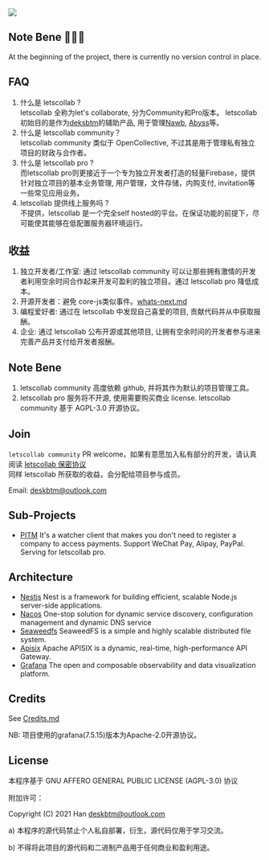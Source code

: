 <a href='https://letscollab.deskbtm.com' target="_blank">
<img src="https://s2.loli.net/2022/04/25/dPcuzynwbxStgl4.png" />
</a>
<br />

## Note Bene 🚧🚧🚧
At the beginning of the project, there is currently no version control in place.

## FAQ

1. 什么是 letscollab ?  
letscollab 全称为let's collaborate, 分为Community和Pro版本。
letscollab 初始目的是作为[deksbtm](https://deskbtm.com)的辅助产品, 用于管理[Nawb](https://nawb.deskbtm.com/), [Abyss](https://github.com/deskbtm-abyss/abyss)等。
2. 什么是 letscollab community？  
letscollab community 类似于 OpenCollective, 不过其是用于管理私有独立项目的财政与合作者。
3. 什么是 letscollab pro ?  
而letscollab pro则更接近于一个专为独立开发者打造的轻量Firebase，提供针对独立项目的基本业务管理, 用户管理，文件存储，内购支付, invitation等一些常见应用业务。
4. letscollab 提供线上服务吗 ?  
不提供，letscollab 是一个完全self hosted的平台。在保证功能的前提下，尽可能使其能够在低配置服务器环境运行。

## 收益

1. 独立开发者/工作室: 通过 letscollab community 可以让那些拥有激情的开发者利用空余时间合作起来开发可盈利的独立项目。通过 letscollab pro 降低成本。
2. 开源开发者：避免 core-js类似事件。[whats-next.md](https://github.com/zloirock/core-js/blob/master/docs/2023-02-14-so-whats-next.md)
3. 编程爱好者: 通过在 letscollab 中发现自己喜爱的项目, 贡献代码并从中获取报酬。
4. 企业: 通过 letscollab 公布开源或其他项目, 让拥有空余时间的开发者参与进来完善产品并支付给开发者报酬。

## Note Bene

1. letscollab community 高度依赖 github, 并将其作为默认的项目管理工具。
2. letscollab pro 服务将不开源, 使用需要购买商业 license. letscollab community 基于 AGPL-3.0 开源协议。

## Join

`letscollab community` PR welcome，如果有意愿加入私有部分的开发，请认真阅读 [letscollab 保密协议](https://github.com/deskbtm-letscollab/letscollab/blob/dev/docs/zh-CN/non-disclosure-agreement-zh_cn.md)
<br />
同样 letscollab 所获取的收益，会分配给项目参与成员。

Email: deskbtm@outlook.com


## Sub-Projects
- [PITM](https://github.com/deskbtm-letscollab/PTIM) It's a watcher client that makes you don't need to register a company to access payments. Support WeChat Pay, Alipay, PayPal. Serving for letscollab pro.

## Architecture
- [Nestjs](https://github.com/nestjs/nest) Nest is a framework for building efficient, scalable Node.js server-side applications.
- [Nacos](https://github.com/alibaba/nacos) One-stop solution for dynamic service discovery, configuration management and dynamic DNS service
- [Seaweedfs](https://github.com/seaweedfs/seaweedfs) SeaweedFS is a simple and highly scalable distributed file system.
- [Apisix](https://github.com/apache/apisix) Apache APISIX is a dynamic, real-time, high-performance API Gateway.
- [Grafana](https://github.com/grafana/grafana) The open and composable observability and data visualization platform.

## Credits

See [Credits.md](https://github.com/deskbtm-letscollab/letscollab/blob/main/docs/CREDITS.md)

NB: 项目使用的grafana(7.5.15)版本为Apache-2.0开源协议。

## License

本程序基于 GNU AFFERO GENERAL PUBLIC LICENSE (AGPL-3.0) 协议

附加许可：

Copyright (C) 2021 Han <deskbtm@outlook.com>

a) 本程序的源代码禁止个人私自部署，衍生，源代码仅用于学习交流。

b) 不得将此项目的源代码和二进制产品用于任何商业和盈利用途。
